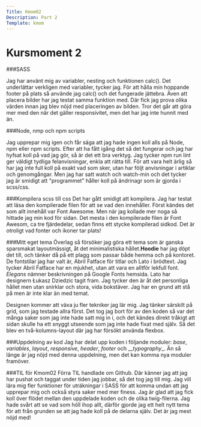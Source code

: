 ```yaml
---
Title: Kmom02
Description: Part 2
Template: kmom
---
```


Kursmoment 2
===================

###SASS

Jag har använt mig av variabler, nesting och funktionen calc(). Det underlättar verkligen med variabler, tycker jag.
För att hålla min hoppande footer på plats så använde jag calc() och det fungerade jättebra. Även att placera bilder har jag testat samma funktion med. Där fick
jag prova olika värden innan jag blev nöjd med placeringen av bilden. Tror det går att göra mer med den när det gäller responsivitet,
men det har jag inte hunnit med än.

###Node, nmp och npm scripts

Jag upprepar mig igen och får säga att jag hade ingen koll alls på Node, npm eller npm scripts. Efter att ha fått igång det så det
fungerar och jag har hyfsat koll på vad jag gör, så är det ett bra verktyg. Jag tycker npm run lint ger väldigt tydliga felanvisningar, enkla
att rätta till. För att vara helt ärlig så har jag inte full koll på exakt vad som sker, utan har följt anvisningar i artiklar och genomgångar.
Men jag har satt watch och watch-min och det tycker jag är smidigt att "programmet" håller koll på ändrinagr som är gjorda i scss/css.

###Kompilera scss till css
Det har gått smidigt att kompilera. Jag har testat att läsa den kompilerade filen för att se vad den innehåller. Först kändes det som allt
innehåll var Font Awesome. Men när jag kollade mer noga så hittade jag min kod för sidan. Det mesta i den kompilerade filen är Font Awesom, ca tre fjärdedelar, sedan finns ett stycke kompilerad sidkod. Det är otroligt vad fonter och ikoner tar plats!

###Mitt eget tema
Överlag så försöker jag göra ett tema som är ganska sparsmakat layoutmässigt, åt det minimalistiska hållet.**Hoodie** har jag döpt det till, och tänker då på ett plagg som passar både hemma och på kontoret. De fontstilar jag har valt är, Abril Fatface för titlar och Lato i brödtext. Jag tycker Abril Fatface har en mjukhet,
utan att vara en alltför lekfull font. _*Elegans*_ nämner beskrivningen på Google Fonts hemsida. Lato har designern  Łukasz Dziedzic tagit fram. Jag tycker den är åt det personliga hållet men utan snirklar och stora, vida bokstäver. Jag har en grund att stå på men är inte klar än med temat.

Designen kommer att växa ju fler tekniker jag lär mig. Jag tänker särskilt på grid, som jag testade allra först. Det tog jag bort för av den koden så var det många saker som jag
inte hade satt mig in i, och det kändes direkt tråkigt att sidan skulle ha ett snyggt utseende som jag inte hade fixat med själv.
Så det blev en två-kolumns-layout där jag har försökt använda flexbox.

###Uppdelning av kod
Jag har delat upp koden i följande moduler: _*base*_, _*variables*_, _*layout*_, _*responsive*_, _*header*_, _*footer*_ och __*typography*_. Än så länge är jag nöjd med
denna uppdelning, men det kan komma nya moduler framöver.  

###TIL för Kmom02
Förra TIL handlade om Github. Där känner jag att jag har pushat och taggat under tiden jag jobbar, så det tog jag till mig. Jag vill lära mig fler funktioner för uträkningar i SASS för att komma undan att jag upprepar mig och också styra saker med mer finess. Jag är glad att jag fick koll över flödet mellan den uppdelade koden och de olika twig-filerna. Jag hade svårt att se vad som höll ihop allt, därför gjorde jag ett helt nytt tema för att från grunden se att jag hade koll på de delarna själv. Det är jag mest nöjd med!
